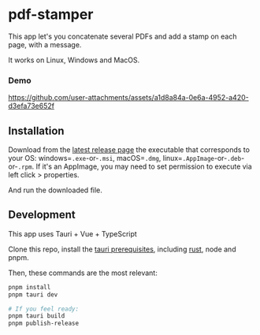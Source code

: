 
# pdf-stamper

This app let's you concatenate several PDFs and add a stamp on each page, with a message.

It works on Linux, Windows and MacOS.

### Demo

https://github.com/user-attachments/assets/a1d8a84a-0e6a-4952-a420-d3efa73e652f

## Installation

Download from the [latest release page](https://github.com/caph1993/pdf-stamper/releases/latest) the executable that corresponds to your OS: windows=`.exe`-or-`.msi`, macOS=`.dmg`, linux=`.AppImage`-or-`.deb`-or-`.rpm`. If it's an AppImage, you may need to set permission to execute via left click > properties.

And run the downloaded file.

## Development

This app uses Tauri + Vue + TypeScript

Clone this repo, install the [tauri prerequisites](https://v2.tauri.app/start/prerequisites/), including [rust](https://v2.tauri.app/start/prerequisites/#rust), node and pnpm.

Then, these commands are the most relevant:

```zsh
pnpm install
pnpm tauri dev

# If you feel ready:
pnpm tauri build
pnpm publish-release
```
